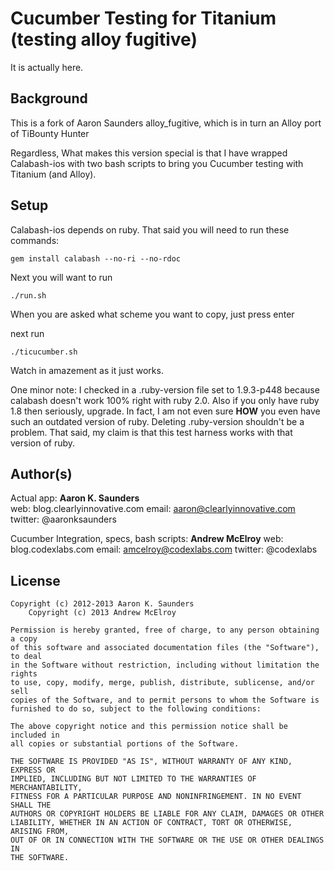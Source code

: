 Cucumber Testing for Titanium (testing alloy fugitive)
======================================================

It is actually here. 

## Background


This is a fork of Aaron Saunders alloy_fugitive, which is in turn an Alloy port of TiBounty Hunter

Regardless, What makes this version special is that I have wrapped Calabash-ios with two bash scripts to bring you Cucumber testing with Titanium (and Alloy).


## Setup


Calabash-ios depends on ruby.
That said you will need to run these commands:

`gem install calabash --no-ri --no-rdoc`

Next you will want to run

`./run.sh`

When you are asked what scheme you want to copy, just press enter

next run

`./ticucumber.sh`

Watch in amazement as it just works.

One minor note: I checked in a .ruby-version file set to 1.9.3-p448 because calabash doesn't work 100% right with ruby 2.0.
Also if you only have ruby 1.8 then seriously, upgrade. In fact, I am not even sure **HOW** you even have such an outdated version of ruby.
Deleting .ruby-version shouldn't be a problem. That said, my claim is that this test harness works with that version of ruby.


## Author(s)

Actual app:
**Aaron K. Saunders**  
web: blog.clearlyinnovative.com
email: aaron@clearlyinnovative.com 
twitter: @aaronksaunders  

Cucumber Integration, specs, bash scripts:
**Andrew McElroy**
web: blog.codexlabs.com
email: amcelroy@codexlabs.com
twitter: @codexlabs

## License

    Copyright (c) 2012-2013 Aaron K. Saunders
		Copyright (c) 2013 Andrew McElroy

    Permission is hereby granted, free of charge, to any person obtaining a copy
    of this software and associated documentation files (the "Software"), to deal
    in the Software without restriction, including without limitation the rights
    to use, copy, modify, merge, publish, distribute, sublicense, and/or sell
    copies of the Software, and to permit persons to whom the Software is
    furnished to do so, subject to the following conditions:

    The above copyright notice and this permission notice shall be included in
    all copies or substantial portions of the Software.

    THE SOFTWARE IS PROVIDED "AS IS", WITHOUT WARRANTY OF ANY KIND, EXPRESS OR
    IMPLIED, INCLUDING BUT NOT LIMITED TO THE WARRANTIES OF MERCHANTABILITY,
    FITNESS FOR A PARTICULAR PURPOSE AND NONINFRINGEMENT. IN NO EVENT SHALL THE
    AUTHORS OR COPYRIGHT HOLDERS BE LIABLE FOR ANY CLAIM, DAMAGES OR OTHER
    LIABILITY, WHETHER IN AN ACTION OF CONTRACT, TORT OR OTHERWISE, ARISING FROM,
    OUT OF OR IN CONNECTION WITH THE SOFTWARE OR THE USE OR OTHER DEALINGS IN
    THE SOFTWARE.
